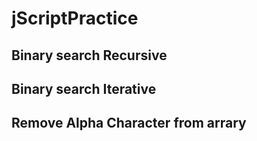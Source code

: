 # jScriptPractice

## Binary search Recursive

## Binary search Iterative

## Remove Alpha Character from arrary
